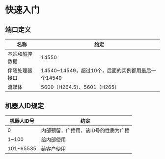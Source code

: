 # 快速入门

## 端口定义

| 名称      | 约定                                 |
|---------|------------------------------------|
| 基站和船控数据 | 14550                              |
| 伴随处理器接口 | 14540~14549，超过10个，后面的实例都用最后一个14549 |
| 流媒体     | 5600（H264.5）、5601（H265）            |

## 机器人ID规定

| 机器人ID号    | 约定                  |
|-----------|---------------------|
| 0         | 内部预留，广播用，该ID号的性质为广播 |
| 1~100     | 给内部使用               |
| 101~65535 | 给客户使用               |
